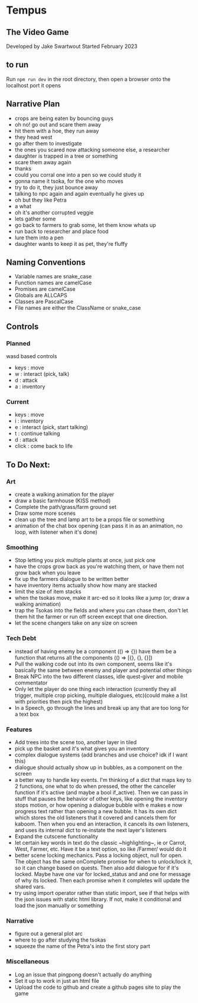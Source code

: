 # Tempus
## The Video Game
Developed by Jake Swartwout
Started February 2023

## to run
Run `npm run dev` in the root directory, then open a browser onto the localhost port it opens

## Narrative Plan

* crops are being eaten by bouncing guys
* oh no! go out and scare them away
* hit them with a hoe, they run away
* they head west
* go after them to investigate
* the ones you scared now attacking someone else, a researcher
* daughter is trapped in a tree or something
* scare them away again
* thanks
* could you corral one into a pen so we could study it
* gonna name it tsoka, for the one who moves
* try to do it, they just bounce away
* talking to npc again and again eventually he gives up
* oh but they like Petra
* a what
* oh it's another corrupted veggie
* lets gather some
* go back to farmers to grab some, let them know whats up
* run back to researcher and place food
* lure them into a pen
* daughter wants to keep it as pet, they're fluffy


## Naming Conventions
* Variable names are snake_case
* Function names are camelCase
* Promises are camelCase
* Globals are ALLCAPS
* Classes are PascalCase
* File names are either the ClassName or snake_case

## Controls

### Planned

wasd based controls
* keys : move
* w : interact (pick, talk)
* d : attack
* a : inventory

### Current
* keys : move
* i : inventory
* e : interact (pick, start talking)
* t : continue talking
* d : attack
* click : come back to life

## To Do Next:
### Art
* create a walking animation for the player
* draw a basic farmhouse (KISS method)
* Complete the path/grass/farm ground set
* Draw some more scenes
* clean up the tree and lamp art to be a props file or something
* animation of the chat box opening (can pass it in as an animation, no loop, with listener when it's done)
### Smoothing
* Stop letting you pick multiple plants at once, just pick one
* have the crops grow back as you're watching them, or have them not grow back when you leave
* fix up the farmers dialogue to be written better
* have inventory items actually show how many are stacked
* limit the size of item stacks
* when the tsokas move, make it arc-ed so it looks like a jump (or, draw a walking animation)
* trap the Tsokas into the fields and where you can chase them, don't let them hit the farmer or run off screen except that one direction.
* let the scene changers take on any size on screen
### Tech Debt
* instead of having enemy be a component (() => {}) have them be a function that returns all the components (() => [{}, {}, {}])
* Pull the walking code out into its own component, seems like it's basically the same between enemy and player and potential other things
* Break NPC into the two different classes, idle quest-giver and mobile commentator
* Only let the player do one thing each interaction (currently they all trigger, multiple crop picking, multiple dialogues, etc)(could make a list with priorities then pick the highest)
* In a Speech, go through the lines and break up any that are too long for a text box
### Features
* Add trees into the scene too, another layer in tiled
* pick up the basket and it's what gives you an inventory
* complex dialogue systems (add branches and use choice? idk if I want this)
* dialogue should actually show up in bubbles, as a component on the screen
* a better way to handle key events. I'm thinking of a dict that maps key to 2 functions, one what to do when pressed, the other the canceller function if it's active (and maybe a bool if_active). Then we can pass in stuff that pauses the behavior of other keys, like opening the inventory stops motion, or how opening a dialogue bubble with e makes e now progress text rather than opening a new bubble. It has its own dict which stores the old listeners that it covered and cancels them for kaboom. Then when you end an interaction, it cancels its own listeners, and uses its internal dict to re-instate the next layer's listeners
* Expand the cutscene functionality
* let certain key words in text do the classic ~highlighting~, ie or Carrot, West, Farmer, etc. Have it be a text option, so like /Farmer/ would do it
* better scene locking mechanics. Pass a locking object, null for open. The object has the same onComplete promise for when to unlock/lock it, so it can change based on quests. Then also add dialogue for if it's locked. Maybe have one var for locked_status and and one for message of why its locked. Then each promise when it completes will update the shared vars.
* try using import operator rather than static import, see if that helps with the json issues with static html library. If not, make it conditional and load the json manually or something
### Narrative
* figure out a general plot arc
* where to go after studying the tsokas
* squeeze the name of the Petra's into the first story part
### Miscellaneous
* Log an issue that pingpong doesn't actually do anything
* Set it up to work in just an html file
* Upload the code to github and create a github pages site to play the game
